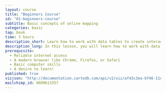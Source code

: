 ```yaml
---
layout: course
title: "Beginners Course"
id: "01-beginners-course"
subtitle: Basic concepts of online mapping
categories: basic
tag: book
time: 3 hours
description_short: Learn how to work with data tables to create interactive map visualizations.
description_long: In this lesson, you will learn how to work with data tables to create interactive map visualizations. You will explore styling your map, adding multiple data sets, and experimenting with different ways to display your data, including animated maps. You'll learn how to share your new visualizations with friends, family, and the world.
prerequisite:
  - Reliable internet access
  - A modern browser like Chrome, Firefox, or Safari
  - Basic computer skills
  - A desire to learn!
published: true
vizjson: "http://documentation.cartodb.com/api/v2/viz/af43c3ea-bf46-11e3-8153-0edbca4b5057/viz.json"
mailchimp_id: 9609b13357
---
```

